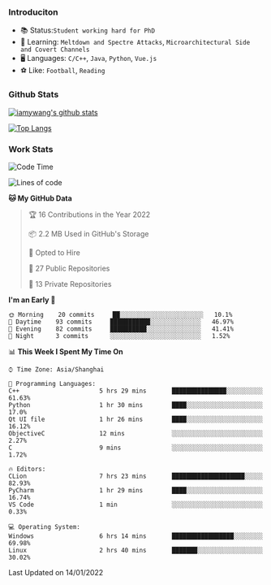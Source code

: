 ### Introduciton

- 📚 Status:`Student working hard for PhD`
- 🔎 Learning: `Meltdown and Spectre Attacks`, `Microarchitectural Side and Covert Channels`
- 🖥️ Languages: `C/C++`, `Java`, `Python`, `Vue.js`
- ⚽ Like: `Football`, `Reading`

### Github Stats

[![iamywang's github stats](https://github-readme-stats.vercel.app/api?username=iamywang&count_private=true&show_icons=true)]()

[![Top Langs](https://github-readme-stats.vercel.app/api/top-langs/?username=iamywang&layout=compact)]()

### Work Stats

<!--START_SECTION:waka-->
![Code Time](http://img.shields.io/badge/Code%20Time-76%20hrs%2040%20mins-blue)

![Lines of code](https://img.shields.io/badge/From%20Hello%20World%20I%27ve%20Written-537%20Thousand%20lines%20of%20code-blue)

**🐱 My GitHub Data** 

> 🏆 16 Contributions in the Year 2022
 > 
> 📦 2.2 MB Used in GitHub's Storage 
 > 
> 💼 Opted to Hire
 > 
> 📜 27 Public Repositories 
 > 
> 🔑 13 Private Repositories  
 > 
**I'm an Early 🐤** 

```text
🌞 Morning    20 commits     ██░░░░░░░░░░░░░░░░░░░░░░░   10.1% 
🌆 Daytime    93 commits     ███████████░░░░░░░░░░░░░░   46.97% 
🌃 Evening    82 commits     ██████████░░░░░░░░░░░░░░░   41.41% 
🌙 Night      3 commits      ░░░░░░░░░░░░░░░░░░░░░░░░░   1.52%

```


📊 **This Week I Spent My Time On** 

```text
⌚︎ Time Zone: Asia/Shanghai

💬 Programming Languages: 
C++                      5 hrs 29 mins       ███████████████░░░░░░░░░░   61.63% 
Python                   1 hr 30 mins        ████░░░░░░░░░░░░░░░░░░░░░   17.0% 
Qt UI file               1 hr 26 mins        ████░░░░░░░░░░░░░░░░░░░░░   16.12% 
ObjectiveC               12 mins             ░░░░░░░░░░░░░░░░░░░░░░░░░   2.27% 
C                        9 mins              ░░░░░░░░░░░░░░░░░░░░░░░░░   1.72%

🔥 Editors: 
CLion                    7 hrs 23 mins       ████████████████████░░░░░   82.93% 
PyCharm                  1 hr 29 mins        ████░░░░░░░░░░░░░░░░░░░░░   16.74% 
VS Code                  1 min               ░░░░░░░░░░░░░░░░░░░░░░░░░   0.33%

💻 Operating System: 
Windows                  6 hrs 14 mins       █████████████████░░░░░░░░   69.98% 
Linux                    2 hrs 40 mins       ███████░░░░░░░░░░░░░░░░░░   30.02%

```


 Last Updated on 14/01/2022
<!--END_SECTION:waka-->
